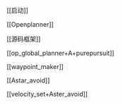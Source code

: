[[启动]]

[[Openplanner]]

[[源码框架]]

[[op_global_planner+A+purepursuit]]

[[waypoint_maker]]

[[Astar_avoid]]

[[velocity_set+Aster_avoid]]